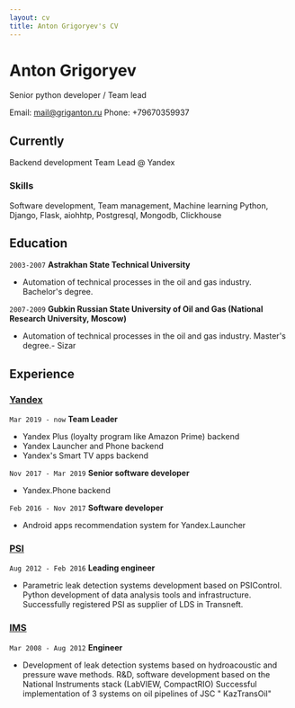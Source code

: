```yaml
---
layout: cv
title: Anton Grigoryev's CV
---
```

# Anton Grigoryev 
Senior python developer / Team lead

<div id="webaddress">
Email: <a href="mail@griganton.ru">mail@griganton.ru</a>
Phone: +79670359937
</div>


## Currently

Backend development Team Lead @ Yandex

### Skills

Software development, Team management, Machine learning 
Python, Django, Flask, aiohhtp, Postgresql, Mongodb, Clickhouse 

## Education

`2003-2007`
__Astrakhan State Technical University__
- Automation of technical processes in the oil and gas industry. Bachelor's degree.

`2007-2009`
__Gubkin Russian State University of Oil and Gas (National Research University, Moscow)__
- Automation of technical processes in the oil and gas industry. Master's degree.- Sizar


## Experience

### [Yandex](https://www.yandex.com)
`Mar 2019 - now`
__Team Leader__
- Yandex Plus (loyalty program like Amazon Prime) backend
- Yandex Launcher and Phone backend
- Yandex's Smart TV apps backend

`Nov 2017 - Mar 2019`
__Senior software developer__
- Yandex.Phone backend 

`Feb 2016 - Nov 2017`
__Software developer__
- Android apps recommendation system for Yandex.Launcher

### [PSI](https://www.psi.de)
`Aug 2012 - Feb 2016`
__Leading engineer__
- Parametric leak detection systems development based on PSIControl.
Python development of data analysis tools and infrastructure.
Successfully registered PSI as supplier of LDS in Transneft.

### [IMS](http://www.imsholding.ru/)
`Mar 2008 - Aug 2012`
__Engineer__
- Development of leak detection systems based on hydroacoustic and pressure wave methods.
R&D, software development based on the National Instruments stack (LabVIEW, CompactRIO)
Successful implementation of 3 systems on oil pipelines of JSC " KazTransOil"

<!-- ### Footer

Last updated: Oct 2019 
-->

